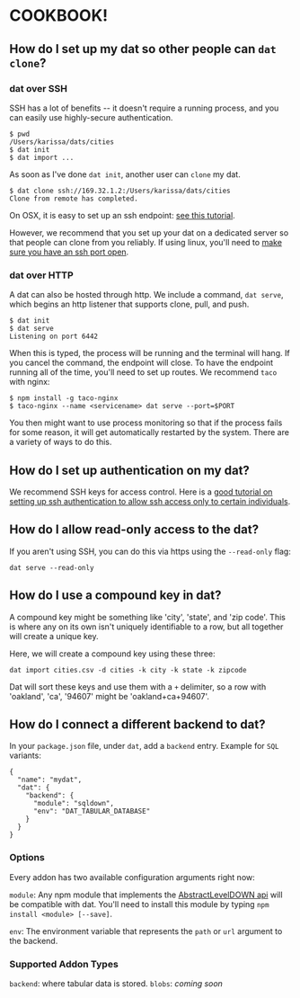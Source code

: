 # COOKBOOK!

## How do I set up my dat so other people can `dat clone`?

### dat over SSH

SSH has a lot of benefits -- it doesn't require a running process, and you can easily use highly-secure authentication.

```
$ pwd
/Users/karissa/dats/cities
$ dat init
$ dat import ...
```

As soon as I've done `dat init`, another user can `clone` my dat.

```
$ dat clone ssh://169.32.1.2:/Users/karissa/dats/cities
Clone from remote has completed.
```

On OSX, it is easy to set up an ssh endpoint: [see this tutorial](https://support.apple.com/kb/PH18726?locale=en_US).

However, we recommend that you set up your dat on a dedicated server so that people can clone from you reliably. If using linux, you'll need to [make sure you have an ssh port open](http://www.cyberciti.biz/faq/linux-open-iptables-firewall-port-22-23/).

### dat over HTTP

A dat can also be hosted through http. We include a command, `dat serve`, which begins an http listener that supports clone, pull, and push.

```
$ dat init
$ dat serve
Listening on port 6442

```

When this is typed, the process will be running and the terminal will hang. If you cancel the command, the endpoint will close. To have the endpoint running all of the time, you'll need to set up routes. We recommend `taco` with nginx:

```
$ npm install -g taco-nginx
$ taco-nginx --name <servicename> dat serve --port=$PORT
```

You then might want to use process monitoring so that if the process fails for some reason, it will get automatically restarted by the system. There are a variety of ways to do this.

## How do I set up authentication on my dat?

We recommend SSH keys for access control. Here is a [good tutorial on setting up ssh authentication to allow ssh access only to certain individuals](https://www.digitalocean.com/community/tutorials/how-to-set-up-ssh-keys--2).

## How do I allow read-only access to the dat?

If you aren't using SSH, you can do this via https using the `--read-only` flag:

```
dat serve --read-only
```

## How do I use a compound key in dat?

A compound key might be something like 'city', 'state', and 'zip code'. This is where any on its own isn't uniquely identifiable to a row, but all together will create a unique key.

Here, we will create a compound key using these three:

```
dat import cities.csv -d cities -k city -k state -k zipcode
```

Dat will sort these keys and use them with a `+` delimiter, so a row with 'oakland', 'ca', '94607' might be 'oakland+ca+94607'.

## How do I connect a different backend to dat?

In your `package.json` file, under `dat`, add a `backend` entry. Example for `SQL` variants:

```
{
  "name": "mydat",
  "dat": {
    "backend": {
      "module": "sqldown",
      "env": "DAT_TABULAR_DATABASE"
    }
  }
}
```

### Options

Every addon has two available configuration arguments right now:

`module`: Any npm module that implements the [AbstractLevelDOWN api](https://github.com/Level/abstract-leveldown) will be compatible with dat. You'll need to install this module by typing `npm install <module> [--save]`.

`env`: The environment variable that represents the `path` or `url` argument to the backend.


### Supported Addon Types

`backend`: where tabular data is stored.
`blobs`: *coming soon*
